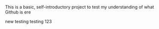 This is a basic, self-introductory project to test my understanding of what Github is
ere


new testing testing 123
